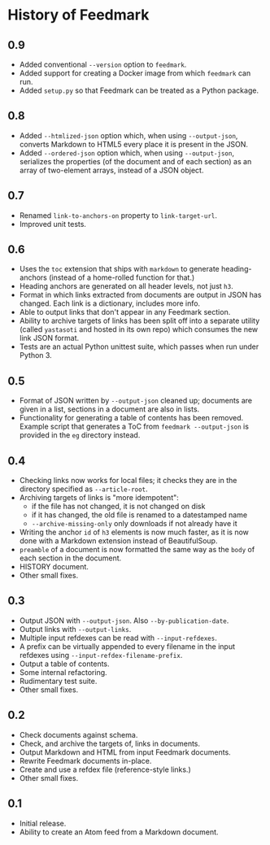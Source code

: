 History of Feedmark
===================

0.9
---

*   Added conventional `--version` option to `feedmark`.
*   Added support for creating a Docker image from which `feedmark`
    can run.
*   Added `setup.py` so that Feedmark can be treated as a Python
    package.

0.8
---

*   Added `--htmlized-json` option which, when using `--output-json`,
    converts Markdown to HTML5 every place it is present in the JSON.
*   Added `--ordered-json` option which, when using `--output-json`,
    serializes the properties (of the document and of each section)
    as an array of two-element arrays, instead of a JSON object.

0.7
---

*   Renamed `link-to-anchors-on` property to `link-target-url`.
*   Improved unit tests.

0.6
---

*   Uses the `toc` extension that ships with `markdown` to generate
    heading-anchors (instead of a home-rolled function for that.)
*   Heading anchors are generated on all header levels, not just `h3`.
*   Format in which links extracted from documents are output in JSON
    has changed.  Each link is a dictionary, includes more info.
*   Able to output links that don't appear in any Feedmark section.
*   Ability to archive targets of links has been split off into a
    separate utility (called `yastasoti` and hosted in its own repo)
    which consumes the new link JSON format.
*   Tests are an actual Python unittest suite, which passes when run
    under Python 3.

0.5
---

*   Format of JSON written by `--output-json` cleaned up; documents
    are given in a list, sections in a document are also in lists.
*   Functionality for generating a table of contents has been removed.
    Example script that generates a ToC from `feedmark --output-json`
    is provided in the `eg` directory instead.

0.4
---

*   Checking links now works for local files; it checks they are in
    the directory specified as `--article-root`.
*   Archiving targets of links is "more idempotent":
    *   if the file has not changed, it is not changed on disk
    *   if it has changed, the old file is renamed to a datestamped name
    *   `--archive-missing-only` only downloads if not already have it
*   Writing the anchor `id` of `h3` elements is now much faster, as it
    is now done with a Markdown extension instead of BeautifulSoup.
*   `preamble` of a document is now formatted the same way as the `body`
    of each section in the document.
*   HISTORY document.
*   Other small fixes.

0.3
---

*   Output JSON with `--output-json`.  Also `--by-publication-date`.
*   Output links with `--output-links`.
*   Multiple input refdexes can be read with `--input-refdexes`.
*   A prefix can be virtually appended to every filename in the
    input refdexes using `--input-refdex-filename-prefix`.
*   Output a table of contents.
*   Some internal refactoring.
*   Rudimentary test suite.
*   Other small fixes.

0.2
---

*   Check documents against schema.
*   Check, and archive the targets of, links in documents.
*   Output Markdown and HTML from input Feedmark documents.
*   Rewrite Feedmark documents in-place.
*   Create and use a refdex file (reference-style links.)
*   Other small fixes.

0.1
---

*   Initial release.
*   Ability to create an Atom feed from a Markdown document.
